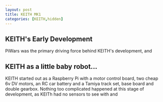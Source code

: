 ```yaml
---
layout: post
title: KEITH MK1
categories: [KEITH,hidden]
---
```


## KEITH's Early Development

PiWars was the primary driving force behind KEITH's development, and 

## KEITH as a little baby robot...

KEITH started out as a Raspberry Pi with a motor control board, two cheap 6v DV motors, an RC car battery and a Tamiya track set, base board and double gearbox.
Nothing too complicated happened at this stage of development, as KEITh had no sensors to see with and 
